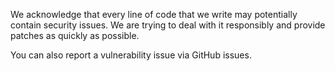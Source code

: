 We acknowledge that every line of code that we write may potentially contain security issues.
We are trying to deal with it responsibly and provide patches as quickly as possible.

You can also report a vulnerability issue via GitHub issues.

